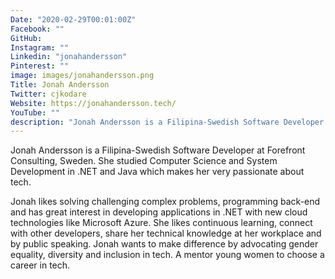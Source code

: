 ```yaml
---
Date: "2020-02-29T00:01:00Z"
Facebook: ""
GitHub: 
Instagram: ""
Linkedin: "jonahandersson"
Pinterest: ""
image: images/jonahandersson.png
Title: Jonah Andersson
Twitter: cjkodare
Website: https://jonahandersson.tech/
YouTube: ""
description: "Jonah Andersson is a Filipina-Swedish Software Developer at Forefront Consulting, Sweden. She studied Computer Science and System Development in .NET and Java which makes her very passionate about tech."
---
```

Jonah Andersson is a Filipina-Swedish Software Developer at Forefront Consulting, Sweden. She studied Computer Science and System Development in .NET and Java which makes her very passionate about tech.

Jonah likes solving challenging complex problems, programming back-end and has great interest in developing applications in .NET with new cloud technologies like Microsoft Azure. She likes continuous learning, connect with other developers, share her technical knowledge at her workplace and by public speaking. Jonah wants to make difference by advocating gender equality, diversity and inclusion in tech. A mentor young women to choose a career in tech.